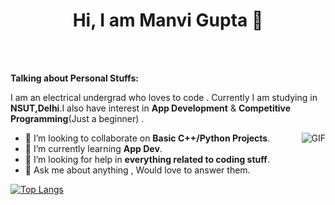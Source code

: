 <h1 align="center" > Hi, I am Manvi Gupta 👋</h1>

<br/>
<br/>

**Talking about Personal Stuffs:**

I am an electrical undergrad who loves to code . Currently I am studying in __NSUT,Delhi__.I also have interest in __App Development__  &  __Competitive Programming__(Just a beginner) .

<img align="right" alt="GIF" src="https://media.giphy.com/media/3oKIPnAiaMCws8nOsE/giphy.gif" />

- 👯 I’m looking to collaborate on __Basic C++/Python Projects__.
- 🌱 I’m currently learning __App Dev__.
- 🤔 I’m looking for help in __everything related to coding stuff__.
- 💬 Ask me about anything , Would love to answer them.


[![Top Langs](https://github-readme-stats.vercel.app/api/top-langs/?username=Manvi1203&layout=compact)](https://github.com/anuraghazra/github-readme-stats)





